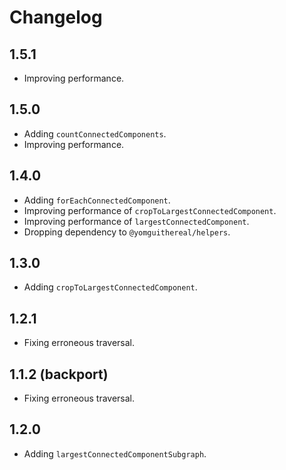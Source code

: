 # Changelog

## 1.5.1

- Improving performance.

## 1.5.0

- Adding `countConnectedComponents`.
- Improving performance.

## 1.4.0

- Adding `forEachConnectedComponent`.
- Improving performance of `cropToLargestConnectedComponent`.
- Improving performance of `largestConnectedComponent`.
- Dropping dependency to `@yomguithereal/helpers`.

## 1.3.0

- Adding `cropToLargestConnectedComponent`.

## 1.2.1

- Fixing erroneous traversal.

## 1.1.2 (backport)

- Fixing erroneous traversal.

## 1.2.0

- Adding `largestConnectedComponentSubgraph`.
